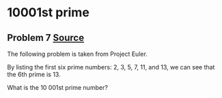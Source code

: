 # 10001st prime

## Problem 7 [Source]

The following problem is taken from Project Euler.

[Source]: <https://projecteuler.net/problem=7>

By listing the first six prime numbers: 2, 3, 5, 7, 11, and 13, we can see that the 6th prime is 13.

What is the 10 001st prime number?
